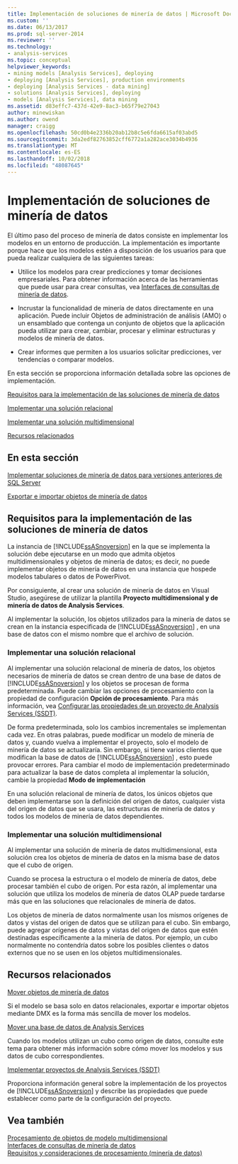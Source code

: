 ```yaml
---
title: Implementación de soluciones de minería de datos | Microsoft Docs
ms.custom: ''
ms.date: 06/13/2017
ms.prod: sql-server-2014
ms.reviewer: ''
ms.technology:
- analysis-services
ms.topic: conceptual
helpviewer_keywords:
- mining models [Analysis Services], deploying
- deploying [Analysis Services], production environments
- deploying [Analysis Services - data mining]
- solutions [Analysis Services], deploying
- models [Analysis Services], data mining
ms.assetid: d83effc7-437d-42e9-8ac3-b65f79e27043
author: minewiskan
ms.author: owend
manager: craigg
ms.openlocfilehash: 50cd0b4e2336b20ab12b8c5e6fda6615af03abd5
ms.sourcegitcommit: 3da2edf82763852cff6772a1a282ace3034b4936
ms.translationtype: MT
ms.contentlocale: es-ES
ms.lasthandoff: 10/02/2018
ms.locfileid: "48087645"
---
```

# <a name="deployment-of-data-mining-solutions"></a>Implementación de soluciones de minería de datos
  El último paso del proceso de minería de datos consiste en implementar los modelos en un entorno de producción. La implementación es importante porque hace que los modelos estén a disposición de los usuarios para que pueda realizar cualquiera de las siguientes tareas:  
  
-   Utilice los modelos para crear predicciones y tomar decisiones empresariales. Para obtener información acerca de las herramientas que puede usar para crear consultas, vea [Interfaces de consultas de minería de datos](data-mining-query-tools.md).  
  
-   Incrustar la funcionalidad de minería de datos directamente en una aplicación. Puede incluir Objetos de administración de análisis (AMO) o un ensamblado que contenga un conjunto de objetos que la aplicación pueda utilizar para crear, cambiar, procesar y eliminar estructuras y modelos de minería de datos.  
  
-   Crear informes que permiten a los usuarios solicitar predicciones, ver tendencias o comparar modelos.  
  
 En esta sección se proporciona información detallada sobre las opciones de implementación.  
  
 [Requisitos para la implementación de las soluciones de minería de datos](#bkmk_Reqs)  
  
 [Implementar una solución relacional](#bkmk_RelationalSltn)  
  
 [Implementar una solución multidimensional](#bkmk_MDSltn)  
  
 [Recursos relacionados](#bkmk_Resources)  
  
## <a name="in-this-section"></a>En esta sección  
 [Implementar soluciones de minería de datos para versiones anteriores de SQL Server](deploy-a-data-mining-solution-to-previous-versions-of-sql-server.md)  
  
 [Exportar e importar objetos de minería de datos](export-and-import-data-mining-objects.md)  
  
##  <a name="bkmk_Reqs"></a> Requisitos para la implementación de las soluciones de minería de datos  
 La instancia de [!INCLUDE[ssASnoversion](../../includes/ssasnoversion-md.md)] en la que se implementa la solución debe ejecutarse en un modo que admita objetos multidimensionales y objetos de minería de datos; es decir, no puede implementar objetos de minería de datos en una instancia que hospede modelos tabulares o datos de PowerPivot.  
  
 Por consiguiente, al crear una solución de minería de datos en Visual Studio, asegúrese de utilizar la plantilla **Proyecto multidimensional y de minería de datos de Analysis Services**.  
  
 Al implementar la solución, los objetos utilizados para la minería de datos se crean en la instancia especificada de [!INCLUDE[ssASnoversion](../../includes/ssasnoversion-md.md)] , en una base de datos con el mismo nombre que el archivo de solución.  
  
###  <a name="bkmk_RelationalSltn"></a> Implementar una solución relacional  
 Al implementar una solución relacional de minería de datos, los objetos necesarios de minería de datos se crean dentro de una base de datos de [!INCLUDE[ssASnoversion](../../includes/ssasnoversion-md.md)] y los objetos se procesan de forma predeterminada. Puede cambiar las opciones de procesamiento con la propiedad de configuración **Opción de procesamiento**. Para más información, vea [Configurar las propiedades de un proyecto de Analysis Services &#40;SSDT&#41;](../multidimensional-models/configure-analysis-services-project-properties-ssdt.md).  
  
 De forma predeterminada, solo los cambios incrementales se implementan cada vez. En otras palabras, puede modificar un modelo de minería de datos y, cuando vuelva a implementar el proyecto, solo el modelo de minería de datos se actualizaría. Sin embargo, si tiene varios clientes que modifican la base de datos de [!INCLUDE[ssASnoversion](../../includes/ssasnoversion-md.md)] , esto puede provocar errores. Para cambiar el modo de implementación predeterminado para actualizar la base de datos completa al implementar la solución, cambie la propiedad **Modo de implementación**  
  
 En una solución relacional de minería de datos, los únicos objetos que deben implementarse son la definición del origen de datos, cualquier vista del origen de datos que se usara, las estructuras de minería de datos y todos los modelos de minería de datos dependientes.  
  
###  <a name="bkmk_MDSltn"></a> Implementar una solución multidimensional  
 Al implementar una solución de minería de datos multidimensional, esta solución crea los objetos de minería de datos en la misma base de datos que el cubo de origen.  
  
 Cuando se procesa la estructura o el modelo de minería de datos, debe procesar también el cubo de origen. Por esta razón, al implementar una solución que utiliza los modelos de minería de datos OLAP puede tardarse más que en las soluciones que relacionales de minería de datos.  
  
 Los objetos de minería de datos normalmente usan los mismos orígenes de datos y vistas del origen de datos que se utilizan para el cubo. Sin embargo, puede agregar orígenes de datos y vistas del origen de datos que estén destinadas específicamente a la minería de datos. Por ejemplo, un cubo normalmente no contendría datos sobre los posibles clientes o datos externos que no se usen en los objetos multidimensionales.  
  
##  <a name="bkmk_Resources"></a> Recursos relacionados  
 [Mover objetos de minería de datos](moving-data-mining-objects.md)  
  
 Si el modelo se basa solo en datos relacionales, exportar e importar objetos mediante DMX es la forma más sencilla de mover los modelos.  
  
 [Mover una base de datos de Analysis Services](../multidimensional-models/move-an-analysis-services-database.md)  
  
 Cuando los modelos utilizan un cubo como origen de datos, consulte este tema para obtener más información sobre cómo mover los modelos y sus datos de cubo correspondientes.  
  
 [Implementar proyectos de Analysis Services &#40;SSDT&#41;](../multidimensional-models/deploy-analysis-services-projects-ssdt.md)  
  
 Proporciona información general sobre la implementación de los proyectos de [!INCLUDE[ssASnoversion](../../includes/ssasnoversion-md.md)] y describe las propiedades que puede establecer como parte de la configuración del proyecto.  
  
## <a name="see-also"></a>Vea también  
 [Procesamiento de objetos de modelo multidimensional](../multidimensional-models/processing-a-multidimensional-model-analysis-services.md)   
 [Interfaces de consultas de minería de datos](data-mining-query-tools.md)   
 [Requisitos y consideraciones de procesamiento &#40;minería de datos&#41;](processing-requirements-and-considerations-data-mining.md)  
  
  
